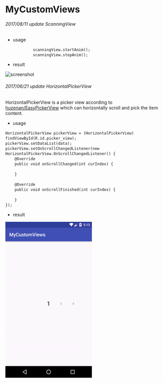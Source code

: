 # MyCustomViews

###### 2017/08/11 update ScanningView

* usage
```
            scanningView.startAnim();
            scanningView.stopAnim();
```

* result

<img src="/screen/scan.gif" alt="screenshot" title="screenshot" width="270" height="486" />


###### 2017/06/21 update HorizontalPickerView

HorizontalPickerView is a picker view according to [huzenan/EasyPickerView](https://github.com/huzenan/EasyPickerView) which can horizontally scroll and pick the item content.

* usage

```
HorizontalPickerView pickerView = (HorizontalPickerView) findViewById(R.id.picker_view);
pickerView.setDataList(data);
pickerView.setOnScrollChangedListener(new HorizontalPickerView.OnScrollChangedListener() {
    @Override
    public void onScrollChanged(int curIndex) {

    }

    @Override
    public void onScrollFinished(int curIndex) {

    }
});
```

* result

<img src="/screen/horizontal.gif" alt="screenshot" title="screenshot" width="270" height="486" />
